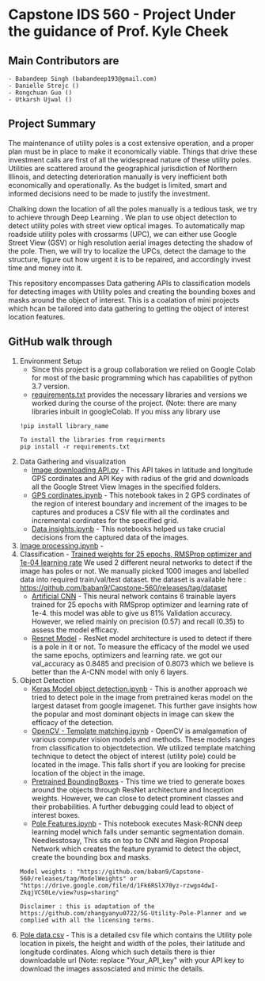# Capstone IDS 560 - Project Under the guidance of Prof. Kyle Cheek

## Main Contributors are 
    - Babandeep Singh (babandeep193@gmail.com)
    - Danielle Strejc ()
    - Rongchuan Guo ()
    - Utkarsh Ujwal ()

## Project Summary
The maintenance of utility poles is a cost extensive operation, and a proper plan must be in place to make it economically viable. Things that drive these investment calls are first of all the widespread nature of these utility poles. Utilities are scattered around the geographical jurisdiction of Northern Illinois, and detecting deterioration manually is very inefficient both economically and operationally. As the budget is limited, smart and informed decisions need to be made to justify the investment. 

Chalking down the location of all the poles manually is a tedious task, we try to achieve through Deep Learning . We plan to use object detection to detect utility poles with street view optical images. To automatically map roadside utility poles with crossarms (UPC), we can either use Google Street View (GSV) or high resolution aerial images detecting the shadow of the pole. Then, we will try to localize the UPCs, detect the damage to the structure, figure out how urgent it is to be repaired, and accordingly invest time and money into it.

This repository encompasses Data gathering APIs to classification models for detecting images with Utility poles and creating the bounding boxes and masks around the object of interest. 
This is a coalation of mini projects which hcan be tailored into data gathering to getting the object of interest location features.

## GitHub walk through
1. Environment Setup 
    - Since this project is a group collaboration we relied on Google Colab for most of the basic programming which has capabilities of python 3.7 version.
    - [requirements.txt](https://github.com/baban9/Capstone-560/blob/main/Final%20Code%20and%20Data/requirements.txt) provides the necessary libraries and versions we worked during the course of the project. (Note: there are many libraries inbuilt in googleColab. If you miss any library use 
    ```
    !pip install library_name
    
    To install the libraries from requirments 
    pip install -r requirements.txt
    ```
2. Data Gathering and visualization 
    - [Image downloading API.py](https://github.com/baban9/Capstone-560/blob/main/Final%20Code%20and%20Data/get_images_api.py) - This API takes in latitude and longitude GPS cordinates and API Key with radius of the grid and downloads all the Google Street View Images in the specified folders. 
    - [GPS cordinates.ipynb](https://github.com/baban9/Capstone-560/blob/main/Final%20Code%20and%20Data/GPScordinates%20CSV.ipynb) - This notebook takes in 2 GPS cordinates of the region of interest boundary and increment of the images to be captures and produces a CSV file with all the cordinates and incremental cordinates for the specified grid.
    - [Data insights.ipynb](https://github.com/baban9/Capstone-560/blob/main/Final%20Code%20and%20Data/Data%20Visualization.ipynb) - This notebooks helped us take crucial decisions from the captured data of the images.
3. [Image processing.ipynb](https://github.com/baban9/Capstone-560/blob/main/Final%20Code%20and%20Data/Image_Pre_processing%20(1).ipynb) - 
4. Classification - [Trained weights for 25 epochs, RMSProp optimizer and 1e-04 learning rate](https://github.com/baban9/Capstone-560/releases/tag/Classification)
We used 2 different neural networks to detect if the image has poles or not. We manually picked 1000 images and labelled data into required train/val/test dataset. the dataset is available here : https://github.com/baban9/Capstone-560/releases/tag/dataset 
    - [Artificial CNN](https://github.com/baban9/Capstone-560/blob/main/Final%20Code%20and%20Data/A_CNN.ipynb) - This neural network contains 6 trainable layers trained for 25 epochs with RMSprop optimizer and learning rate of 1e-4. this model was able to give us 81% Validation accuracy. However, we relied mainly on precision (0.57) and recall (0.35) to assess the model efficacy. 
    - [Resnet Model](https://github.com/baban9/Capstone-560/blob/main/Final%20Code%20and%20Data/roc_test_Keras_Binary_ROC_Resnet.ipynb) - ResNet model architecture is used to detect if there is a pole in it or not. To measure the efficacy of the model we used the same epochs, optimizers and learning rate. we got our val_accuracy as  0.8485 and precision of 0.8073 which we believe is better than the A-CNN model with only 6 layers.
5. Object Detection  
    - [Keras Model object detection.ipynb](https://github.com/baban9/Capstone-560/blob/main/Final%20Code%20and%20Data/Keras_imagenet%20object%20detection.ipynb) - This is another approach we tried to detect pole in the image from pretrained keras model on the largest dataset from google imagenet. This further gave insights how the popular and most dominant objects in image can skew the efficacy of the detection.
    - [OpenCV - Template matching.ipynb](https://github.com/baban9/Capstone-560/blob/main/Final%20Code%20and%20Data/OpenCV%20-%20template%20matching.ipynb) - OpenCV is amalgamation of various computer vision models and methods. These models ranges from classification to objectdetection. We utilized template matching technique to detect the object of interest (utility pole) could be located in the image. This falls short if you are looking for precise location of the object in the image.
    - [Pretrained BoundingBoxes](https://github.com/baban9/Capstone-560/blob/main/Final%20Code%20and%20Data/bounding%20box%20attempt3.ipynb) - This time we tried to generate boxes around the objects through ResNet architecture and Inception weights. However, we can close to detect prominent classes and their probabilities. A further debugging could lead to object of interest boxes.
    - [Pole Features.ipynb](https://github.com/baban9/Capstone-560/blob/main/Final%20Code%20and%20Data/pole_features.ipynb) - This notebook executes Mask-RCNN deep learning model which falls under semantic segmentation domain. Needlesstosay, This sits on top to CNN and Region Proposal Network which creates the feature pyramid to detect the object, create the bounding box and masks. 
   ```
   Model weights : "https://github.com/baban9/Capstone-560/releases/tag/ModelWeights" or "https://drive.google.com/file/d/1Fk6RSlX70yz-rzwgo4dwI-ZkqjVCS0Le/view?usp=sharing"
   
   Disclaimer : this is adaptation of the https://github.com/zhangyanyu0722/5G-Utility-Pole-Planner and we complied with all the licensing terms.
   ```
6. [Pole data.csv](https://github.com/baban9/Capstone-560/blob/main/Final%20Code%20and%20Data/pole_data.csv) - This is a detailed csv file which contains the Utility pole location in pixels, the height and width of the poles, their latitude and longitude cordinates. Along which such details there is thier downloadable url (Note: replace "Your_API_key" with your API key to download the images assosciated and mimic the details.
